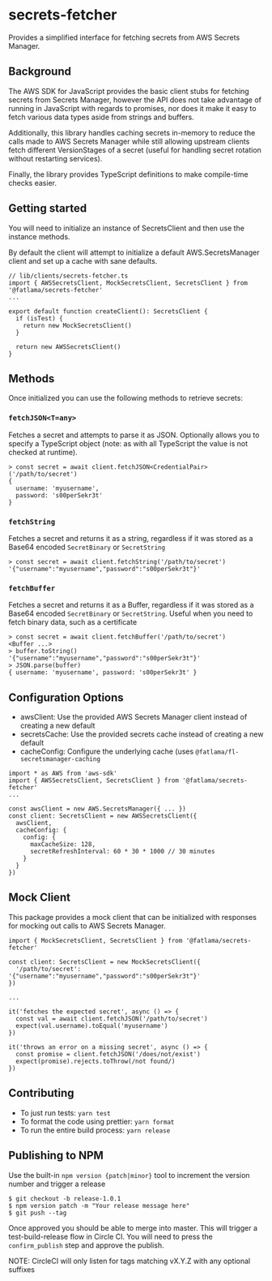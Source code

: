 # secrets-fetcher

Provides a simplified interface for fetching secrets from AWS Secrets Manager.

## Background

The AWS SDK for JavaScript provides the basic client stubs for fetching secrets from Secrets Manager, however the API
does not take advantage of running in JavaScript with regards to promises, nor does it make it easy to fetch various
data types aside from strings and buffers.

Additionally, this library handles caching secrets in-memory to reduce the calls made to AWS Secrets Manager while still
allowing upstream clients fetch different VersionStages of a secret (useful for handling secret rotation without
restarting services).

Finally, the library provides TypeScript definitions to make compile-time checks easier.

## Getting started

You will need to initialize an instance of SecretsClient and then use the instance methods.

By default the client will attempt to initialize a default AWS.SecretsManager client and set up a cache with sane
defaults.

```
// lib/clients/secrets-fetcher.ts
import { AWSSecretsClient, MockSecretsClient, SecretsClient } from '@fatlama/secrets-fetcher'
...

export default function createClient(): SecretsClient {
  if (isTest) {
    return new MockSecretsClient()
  }

  return new AWSSecretsClient()
}
```

## Methods

Once initialized you can use the following methods to retrieve secrets:

### `fetchJSON<T=any>`

Fetches a secret and attempts to parse it as JSON. Optionally allows you to specify a TypeScript object (note: as with
all TypeScript the value is not checked at runtime).

```
> const secret = await client.fetchJSON<CredentialPair>('/path/to/secret')
{
  username: 'myusername',
  password: 's00perSekr3t'
}
```

### `fetchString`

Fetches a secret and returns it as a string, regardless if it was stored as a Base64 encoded `SecretBinary` or
`SecretString`

```
> const secret = await client.fetchString('/path/to/secret')
'{"username":"myusername","password":"s00perSekr3t"}'
```

### `fetchBuffer`

Fetches a secret and returns it as a Buffer, regardless if it was stored as a Base64 encoded `SecretBinary` or
`SecretString`. Useful when you need to fetch binary data, such as a certificate

```
> const secret = await client.fetchBuffer('/path/to/secret')
<Buffer ...>
> buffer.toString()
'{"username":"myusername","password":"s00perSekr3t"}'
> JSON.parse(buffer)
{ username: 'myusername', password: 's00perSekr3t' }
```

## Configuration Options

* awsClient: Use the provided AWS Secrets Manager client instead of creating a new default
* secretsCache: Use the provided secrets cache instead of creating a new default
* cacheConfig: Configure the underlying cache (uses `@fatlama/fl-secretsmanager-caching`

```
import * as AWS from 'aws-sdk'
import { AWSSecretsClient, SecretsClient } from '@fatlama/secrets-fetcher'
...

const awsClient = new AWS.SecretsManager({ ... })
const client: SecretsClient = new AWSSecretsClient({
  awsClient,
  cacheConfig: {
    config: {
      maxCacheSize: 128,
      secretRefreshInterval: 60 * 30 * 1000 // 30 minutes
    }
  }
})
```

## Mock Client

This package provides a mock client that can be initialized with responses for mocking out calls to AWS Secrets Manager.

```
import { MockSecretsClient, SecretsClient } from '@fatlama/secrets-fetcher'

const client: SecretsClient = new MockSecretsClient({
  '/path/to/secret': '{"username":"myusername","password":"s00perSekr3t"}'
})

...

it('fetches the expected secret', async () => {
  const val = await client.fetchJSON('/path/to/secret')
  expect(val.username).toEqual('myusername')
})

it('throws an error on a missing secret', async () => {
  const promise = client.fetchJSON('/does/not/exist')
  expect(promise).rejects.toThrow(/not found/)
})
```

## Contributing

* To just run tests: `yarn test`
* To format the code using prettier: `yarn format`
* To run the entire build process: `yarn release`

## Publishing to NPM

Use the built-in `npm version {patch|minor}` tool to increment the version number and trigger a release

```
$ git checkout -b release-1.0.1
$ npm version patch -m "Your release message here"
$ git push --tag
```

Once approved you should be able to merge into master. This will trigger a test-build-release flow in Circle CI. You
will need to press the `confirm_publish` step and approve the publish.

NOTE: CircleCI will only listen for tags matching vX.Y.Z with any optional suffixes
